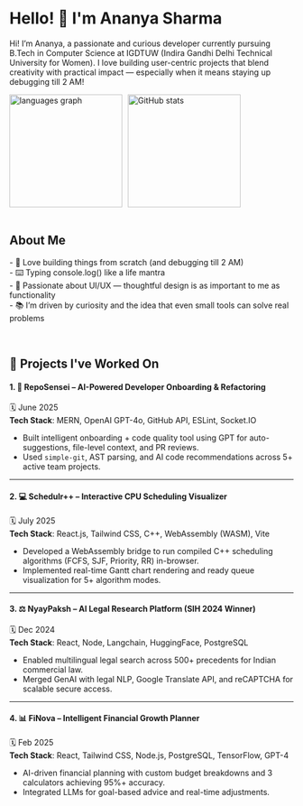 <h1 align="left">Hello! 👋 I'm Ananya Sharma</h1>

<p align="left">
Hi! I’m Ananya, a passionate and curious developer currently pursuing B.Tech in Computer Science at IGDTUW (Indira Gandhi Delhi Technical University for Women). I love building user-centric projects that blend creativity with practical impact — especially when it means staying up debugging till 2 AM!
</p>

<div style="display: flex; align-items: flex-start; gap: 10px;">
  <img src="https://github-readme-stats.vercel.app/api/top-langs?username=ananya-sh30&locale=en&hide_title=false&layout=compact&card_width=320&langs_count=6&theme=dracula&hide_border=false&order=2" height="200" alt="languages graph" />
  <img src="https://github-readme-stats.vercel.app/api?username=ananya-sh30&show_icons=true&theme=dracula&hide_border=false&locale=en&hide_rank=true" height="200" alt="GitHub stats" />
</div>

<br/>

## About Me

<p align="left">- 🧠 Love building things from scratch (and debugging till 2 AM)<br>- ⌨️ Typing console.log() like a life mantra<br>- 🎨 Passionate about UI/UX — thoughtful design is as important to me as functionality<br>- 📚 I’m driven by curiosity and the idea that even small tools can solve real problems</p>


<br/>

## 📁 Projects I've Worked On


#### 1. 🧠 RepoSensei – AI-Powered Developer Onboarding & Refactoring

🗓️ June 2025  
**Tech Stack**: MERN, OpenAI GPT-4o, GitHub API, ESLint, Socket.IO  

- Built intelligent onboarding + code quality tool using GPT for auto-suggestions, file-level context, and PR reviews.
- Used `simple-git`, AST parsing, and AI code recommendations across 5+ active team projects.

---

#### 2. 💻 Schedulr++ – Interactive CPU Scheduling Visualizer

🗓️ July 2025  
**Tech Stack**: React.js, Tailwind CSS, C++, WebAssembly (WASM), Vite  

- Developed a WebAssembly bridge to run compiled C++ scheduling algorithms (FCFS, SJF, Priority, RR) in-browser.
- Implemented real-time Gantt chart rendering and ready queue visualization for 5+ algorithm modes.


---

#### 3. ⚖️ NyayPaksh – AI Legal Research Platform (SIH 2024 Winner)

🗓️ Dec 2024  
**Tech Stack**: React, Node, Langchain, HuggingFace, PostgreSQL  

- Enabled multilingual legal search across 500+ precedents for Indian commercial law.
- Merged GenAI with legal NLP, Google Translate API, and reCAPTCHA for scalable secure access.
  
---

#### 4. 📊 FiNova – Intelligent Financial Growth Planner

🗓️ Feb 2025  
**Tech Stack**: React, Tailwind CSS, Node.js, PostgreSQL, TensorFlow, GPT-4  

- AI-driven financial planning with custom budget breakdowns and 3 calculators achieving 95%+ accuracy.
- Integrated LLMs for goal-based advice and real-time adjustments.


<br/>


